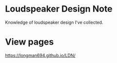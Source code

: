 # Loudspeaker Design Note

Knowledge of loudspeaker design I've collected.

# View pages

https://longman694.github.io/LDN/
